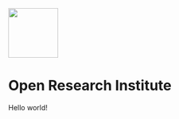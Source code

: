 <img src="https://github.com/user-attachments/assets/a5e02bde-ed08-411f-9162-60f1799358dc" width=100 />

# Open Research Institute

Hello world! 

